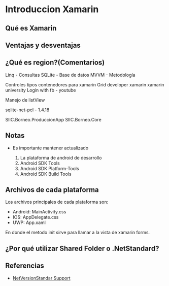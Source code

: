 # Introduccion Xamarin

## Qué es Xamarin

## Ventajas y desventajas

## ¿Qué es region?(Comentarios)

Linq - Consultas
SQLite - Base de datos
MVVM - Metodología

Controles tipos contenedores para xamarin
Grid
developer xamarin
xamarin university
Login with fb - youtube

Manejo de listView

sqlite-net-pcl - 1.4.18

SIIC.Borneo.ProduccionApp
SIIC.Borneo.Core

## Notas

- Es importante mantener actualizado

  1. La plataforma de android de desarrollo
  2. Android SDK Tools
  3. Android SDK Platform-Tools
  4. Android SDK Build Tools

## Archivos de cada plataforma

Los archivos principales de cada plataforma son:

- Android: MainActivity.css
- IOS: AppDelegate.css
- UWP: App.xaml

En donde el metodo init sirve para llamar a la vista de xamarin forms.

## ¿Por qué utilizar Shared Folder o .NetStandard?



## Referencias

- [NetVersionStandar Support](http://immo.landwerth.net/netstandard-versions/#)

